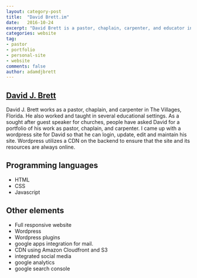 ```yaml
---
layout: category-post
title:  "David Brett.im"
date:   2016-10-24
excerpt: "David Brett is a pastor, chaplain, carpenter, and educator in Central Florida."
categories: website
tag:
- pastor
- portfolio
- personal-site
- website
comments: false
author: adamdjbrett
---
```


## [David J. Brett](http://davidbrett.im)
David J. Brett works as a pastor, chaplain, and carpenter in The Villages, Florida. He also worked and taught in several educational settings.
As a sought after guest speaker for churches, people have asked David for a portfolio of his work as pastor, chaplain, and carpenter. I came up with a wordpress site for David so that he can login, update, edit and maintain his site. Wordpress utilizes a CDN on the backend to ensure that the site and its resources are always online.


## Programming languages
* HTML
* CSS
* Javascript


## Other elements
* Full responsive website
* Wordpress
* Wordpress plugins
* google apps integration for mail.
* CDN using Amazon Cloudfront and S3
* integrated social media
* google analytics
* google search console
